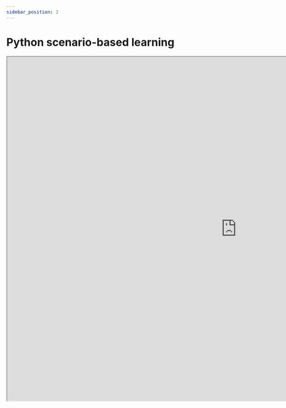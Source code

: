 ```yaml
---
sidebar_position: 2
---
```


# Python scenario-based learning

<iframe
width="1200"
height="900" 
src="https://www.figma.com/embed?embed_host=share&url=https%3A%2F%2Fwww.figma.com%2Fproto%2FA6AJaMhhnSFE0xq67xTivT%2FLearn_Python_SBL%3Fpage-id%3D0%253A1%26node-id%3D5%253A77%26viewport%3D787%252C-60%252C0.53%26scaling%3Dscale-down%26starting-point-node-id%3D5%253A77"
allowfullscreen />